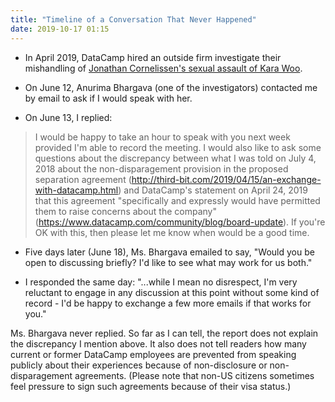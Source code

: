 ```yaml
---
title: "Timeline of a Conversation That Never Happened"
date: 2019-10-17 01:15
---
```


-   In April 2019,
    DataCamp hired an outside firm investigate their mishandling of [Jonathan Cornelissen's sexual assault of Kara Woo](https://www.buzzfeednews.com/article/daveyalba/datacamp-sexual-harassment-metoo-tech-startup).

-   On June 12, Anurima Bhargava (one of the investigators) contacted me by email to ask if I would speak with her.

-   On June 13, I replied:

   > I would be happy to take an hour to speak with you next week provided I'm able to record the meeting. I would also like to ask some questions about the discrepancy between what I was told on July 4, 2018 about the non-disparagement provision in the proposed separation agreement (<http://third-bit.com/2019/04/15/an-exchange-with-datacamp.html>) and DataCamp's statement on April 24, 2019 that this agreement "specifically and expressly would have permitted them to raise concerns about the company" (<https://www.datacamp.com/community/blog/board-update>). If you're OK with this, then please let me know when would be a good time.

-   Five days later (June 18), Ms. Bhargava emailed to say, "Would you be open to discussing briefly?  I'd like to see what may work for us both."

-   I responded the same day: "...while I mean no disrespect, I'm very reluctant to engage in any discussion at this point without some kind of record - I'd be happy to exchange a few more emails if that works for you."

Ms. Bhargava never replied.
So far as I can tell, the report does not explain the discrepancy I mention above.
It also does not tell readers how many current or former DataCamp employees
are prevented from speaking publicly about their experiences
because of non-disclosure or non-disparagement agreements.
(Please note that non-US citizens sometimes feel pressure to sign such agreements because of their visa status.)
